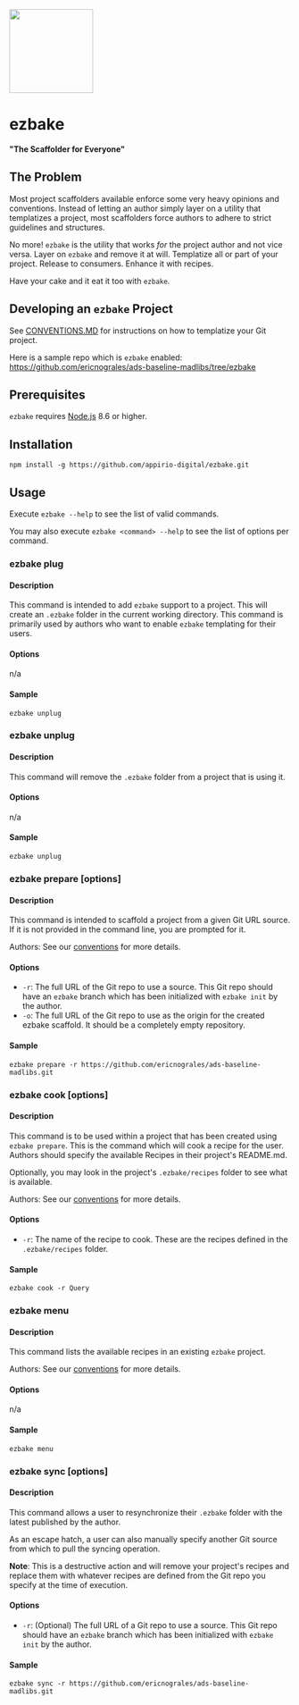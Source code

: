 <img src="https://otviiisgrrr8.files.wordpress.com/2013/12/ez-bake.png" width="150">

# ezbake

**"The Scaffolder for Everyone"**

## The Problem

Most project scaffolders available enforce some very heavy opinions and conventions. Instead of letting an author simply layer on a utility that templatizes a project, most scaffolders force authors to adhere to strict guidelines and structures.

No more! `ezbake` is the utility that works _for_ the project author and not vice versa. Layer on `ezbake` and remove it at will.  Templatize all or part of your project.  Release to consumers.  Enhance it with recipes.

Have your cake and it eat it too with `ezbake`.

## Developing an `ezbake` Project

See [CONVENTIONS.MD](https://github.com/appirio-digital/ezbake/blob/master/CONVENTIONS.md) for instructions on how to templatize your Git project.

Here is a sample repo which is `ezbake` enabled: https://github.com/ericnograles/ads-baseline-madlibs/tree/ezbake

## Prerequisites

`ezbake` requires [Node.js](https://nodejs.org) 8.6 or higher.

## Installation

`npm install -g https://github.com/appirio-digital/ezbake.git`

## Usage

Execute `ezbake --help` to see the list of valid commands.

You may also execute `ezbake <command> --help` to see the list of options per command.

### ezbake plug

#### Description

This command is intended to add `ezbake` support to a project. This will create an `.ezbake` folder in the current working directory.  This command is primarily used by authors who want to enable `ezbake` templating for their users.

#### Options

n/a

#### Sample

`ezbake unplug`

### ezbake unplug

#### Description

This command will remove the `.ezbake` folder from a project that is using it.

#### Options

n/a

#### Sample

`ezbake unplug`

### ezbake prepare [options]

#### Description

This command is intended to scaffold a project from a given Git URL source.  If it is not provided in the command line, you are prompted for it.

Authors: See our [conventions](https://github.com/appirio-digital/ezbake/blob/master/CONVENTIONS.md) for more details.

#### Options

* `-r`: The full URL of the Git repo to use a source. This Git repo should have an `ezbake` branch which has been initialized with `ezbake init` by the author.
* `-o`: The full URL of the Git repo to use as the origin for the created ezbake scaffold. It should be a completely empty repository.

#### Sample

`ezbake prepare -r https://github.com/ericnograles/ads-baseline-madlibs.git`

### ezbake cook [options]

#### Description

This command is to be used within a project that has been created using `ezbake prepare`.  This is the command which will cook a recipe for the user.  Authors should specify the available Recipes in their project's README.md.

Optionally, you may look in the project's `.ezbake/recipes` folder to see what is available.

Authors: See our [conventions](https://github.com/appirio-digital/ezbake/blob/master/CONVENTIONS.md) for more details.

#### Options

* `-r`: The name of the recipe to cook. These are the recipes defined in the `.ezbake/recipes` folder.

#### Sample

`ezbake cook -r Query`

### ezbake menu

#### Description

This command lists the available recipes in an existing `ezbake` project.

Authors: See our [conventions](https://github.com/appirio-digital/ezbake/blob/master/CONVENTIONS.md) for more details.

#### Options

n/a

#### Sample

`ezbake menu`

### ezbake sync [options]

#### Description

This command allows a user to resynchronize their `.ezbake` folder with the latest published by the author.

As an escape hatch, a user can also manually specify another Git source from which to pull the syncing operation.

**Note**: This is a destructive action and will remove your project's recipes and replace them with whatever recipes are defined from the Git repo you specify at the time of execution.

#### Options

* `-r`: (Optional) The full URL of a Git repo to use a source. This Git repo should have an `ezbake` branch which has been initialized with `ezbake init` by the author.

#### Sample

`ezbake sync -r https://github.com/ericnograles/ads-baseline-madlibs.git`
